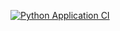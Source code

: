 [![Python Application CI](https://github.com/Khojee/KnowledgeBot/actions/workflows/ci.yml/badge.svg)](https://github.com/Khojee/KnowledgeBot/actions/workflows/ci.yml)
